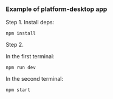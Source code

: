 ### Example of platform-desktop app

Step 1. Install deps:
```
npm install
```

Step 2.

In the first terminal:
```
npm run dev
```
In the second terminal:
```
npm start
```
